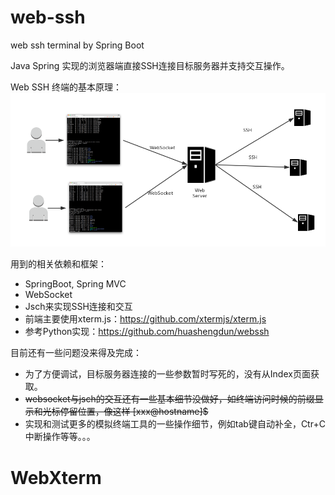 # web-ssh
web ssh terminal by Spring Boot

Java Spring 实现的浏览器端直接SSH连接目标服务器并支持交互操作。

Web SSH 终端的基本原理：
![](preview/WebSSH.png)

用到的相关依赖和框架：
* SpringBoot, Spring MVC
* WebSocket
* Jsch来实现SSH连接和交互
* 前端主要使用xterm.js：https://github.com/xtermjs/xterm.js
* 参考Python实现：https://github.com/huashengdun/webssh

目前还有一些问题没来得及完成：
* 为了方便调试，目标服务器连接的一些参数暂时写死的，没有从Index页面获取。
* ~~websocket与jsch的交互还有一些基本细节没做好，如终端访问时候的前缀显示和光标停留位置，像这样 [xxx@hostname]$~~
* 实现和测试更多的模拟终端工具的一些操作细节，例如tab键自动补全，Ctr+C中断操作等等。。。


# WebXterm
